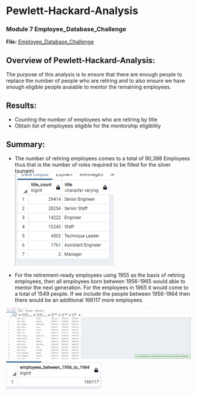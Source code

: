 # Pewlett-Hackard-Analysis

### Module 7 Employee_Database_Challenge 
**File:** [Employee_Database_Challenge ](Queries/Employee_Database_challenge.sql)

## Overview of Pewlett-Hackard-Analysis:
The purpose of this analysis is to ensure that there are enough people to replace the number of people who are retiring and to also ensure we have enough eligible people avaiable to mentor the remaining employees.

## Results:
- Counting the number of employees who are retiring by title
- Obtain list of employees eligible for the mentorship eligibility

## Summary:
- The number of retiring employees comes to a total of  90,398 Employees thus that is the number of roles required to be filled for the silver tsunami  
![retiring_emp_count](Screenshots/retiring_emp_by_title.PNG)

- For the retirement-ready employees using 1955 as the basis of retiring employees, then all employees born between 1956-1965 would able to mentor the next generation. For the employees in 1965 it would come to a total of 1549 people. If we include the people between 1956-1964 then there would be an additional 166117 more employees.

![1965 employees](Screenshots/emp_1965.PNG)
![1956-1964 employees](Screenshots/emp_1956_to_1964.PNG)


 
